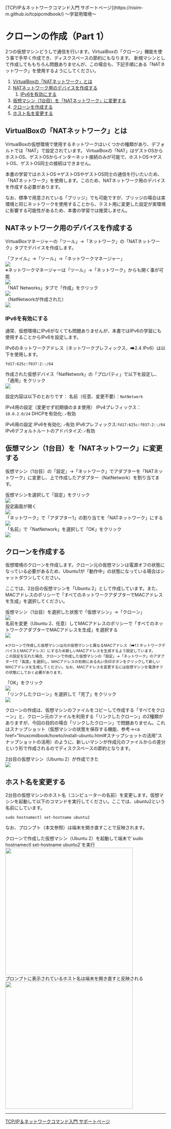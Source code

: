 <div class="imgtitle"></div><div class="imgtitle"></div>
[TCP/IP＆ネットワークコマンド入門 サポートページ](https://nisim-m.github.io/tcpipcmdbook/) ～学習用環境～

# クローンの作成（Part 1）

2つの仮想マシンどうしで通信を行います。VirtualBoxの「クローン」機能を使う事で手早く作成でき、ディスクスペースの節約にもなります。
新規マシンとして作成してももちろん問題ありませんが、この場合も、下記手順にある「NATネットワーク」を使用するようにしてください。

<!-- TOC -->
1. [VirtualBoxの「NATネットワーク」とは](#virtualboxのnatネットワークとは)
2. [NATネットワーク用のデバイスを作成する](#natネットワーク用のデバイスを作成する)
   1. [IPv6を有効にする](#ipv6を有効にする)
3. [仮想マシン（1台目）を「NATネットワーク」に変更する](#仮想マシン1台目をnatネットワークに変更する)
4. [クローンを作成する](#クローンを作成する)
5. [ホスト名を変更する](#ホスト名を変更する)

<!-- /TOC -->

## VirtualBoxの「NATネットワーク」とは

VirtualBoxの仮想環境で使用するネットワークはいくつかの種類があり、デフォルトでは「NAT」で設定されています。
VirtualBoxの「NAT」はゲストOSからホストOS、ゲストOSからインターネット接続のみが可能で、ホストOS→ゲストOS、ゲストOS同士の接続はできません。

本書の学習ではホストOS→ゲストOSやゲストOS同士の通信を行いたいため、「NATネットワーク」を使用します。このため、NATネットワーク用のデバイスを作成する必要があります。

なお、標準で用意されている「ブリッジ」でも可能ですが、ブリッジの場合は実環境と同じネットワークを使用することから、テスト用に変更した設定が実環境に影響する可能性があるため、本書の学習では推奨しません。

## NATネットワーク用のデバイスを作成する

VirtualBoxマネージャーの「ツール」→「ネットワーク」の「NATネットワーク」タブでデバイスを作成します。

<div class="imgtitle">「ファイル」→「ツール」→「ネットワークマネージャー」</div>
<a href="images/2024-04-28-00-19-12.png"><img src="images/2024-04-28-00-19-12.png"/></a>

<div class="imgtitle">※ネットワークマネージャーは「ツール」→「ネットワーク」からも開く事が可能</div>
<a href="images/2024-04-28-00-16-14.png"><img src="images/2024-04-28-00-16-14.png"/></a>

<div class="imgtitle">「NAT Networks」タブで「作成」をクリック</div>
<a href="images/2024-04-28-00-20-49.png"><img src="images/2024-04-28-00-20-49.png"/></a>

<div class="imgtitle">（NatNetworkが作成された）</div>
<a href="images/2024-04-28-00-22-00.png"><img src="images/2024-04-28-00-22-00.png"/></a>

### IPv6を有効にする

通常、仮想環境にIPv6がなくても問題ありませんが、本書ではIPv6の学習にも使用することからIPv6を設定します。

IPv6のネットワークアドレス（ネットワークプレフィックス、➡2.4 IPv6）は以下を使用します。

<code>fd17:625c:f037:2::/64</code>

<div class="imgtitle">作成された仮想デバイス「NatNetwork」の「プロパティ」で以下を設定し、「適用」をクリック</div>
<a href="images/2024-04-28-00-35-26.png"><img src="images/2024-04-28-00-35-26.png"/></a>

設定内容は以下のとおりです：
名前（任意、変更不要）：`NatNetwork`

IPv4用の設定（変更せず初期値のまま使用）
IPv4プレフィックス：`10.0.2.0/24`
DHCPを有効化: `✓`有効

IPv6用の設定
IPv6を有効化: `✓`有効
IPv6プレフィックス:`fd17:625c:f037:2::/64`
IPv6デフォルトルートのアドバタイズ: `✓`有効

## 仮想マシン（1台目）を「NATネットワーク」に変更する

仮想マシン（1台目）の「設定」→「ネットワーク」でアダプターを「NATネットワーク」に変更し、上で作成したアダプター（NatNetwork）を割り当てます。

<div class="imgtitle">仮想マシンを選択して「設定」をクリック</div>
<a href="images/2024-04-28-00-41-59.png"><img src="images/2024-04-28-00-41-59.png"/></a>

<div class="imgtitle">設定画面が開く</div>
<a href="images/2024-04-28-00-42-26.png"><img src="images/2024-04-28-00-42-26.png"/></a>

<div class="imgtitle">「ネットワーク」で「アダプター1」の割り当てを「NATネットワーク」にする</div>
<a href="images/2024-04-28-00-44-12.png"><img src="images/2024-04-28-00-44-12.png"/></a>

<div class="imgtitle">「名前」で「NatNetwork」を選択して「OK」をクリック</div>
<a href="images/2024-04-28-00-45-23.png"><img src="images/2024-04-28-00-45-23.png"/></a>

## クローンを作成する

仮想環境のクローンを作成します。クローン元の仮想マシンは電源オフの状態になっている必要があるため、Ubuntu1が「動作中」の状態になっている場合はシャットダウンしてください。

ここでは、2台目の仮想マシンを「Ubuntu 2」として作成しています。また、MACアドレスのポリシーで「すべてのネットワークアダプターでMACアドレスを生成」を選択してください。

<div class="imgtitle">仮想マシン（1台目）を選択した状態で「仮想マシン」→「クローン」</div>
<a href="images/2024-04-28-00-51-47.png"><img src="images/2024-04-28-00-51-47.png"/></a>

<div class="imgtitle">名前を変更（Ubuntu 2、任意）してMACアドレスのポリシーで「すべてのネットワークアダプターでMACアドレスを生成」を選択する</div>
<a href="images/2024-04-28-00-54-59.png"><img src="images/2024-04-28-00-54-59.png"/></a>

<small>※クローンで作成した仮想マシンは元の仮想マシンと異なるMACアドレス（➡1.1 ネットワークデバイスとMACアドレス）にするため新しいMACアドレスを生成するよう設定しています。<br />この設定を忘れた場合、クローンで作成した仮想マシンの「設定」→「ネットワーク」のアダプター1で「高度」を選択し、MACアドレスの右側にある丸い矢印ボタンをクリックして新しいMACアドレスを生成してください。なお、MACアドレスを変更するには仮想マシンを電源オフの状態にしておく必要があります。</small>

<div class="imgtitle">「OK」をクリック</div>
<a href="images/2024-04-28-01-03-04.png"><img src="images/2024-04-28-01-03-04.png"/></a>

<div class="imgtitle">「リンクしたクローン」を選択して「完了」をクリック</div>
<a href="images/2024-04-28-01-03-09.png"><img src="images/2024-04-28-01-03-09.png"/></a>

クローンの作成は、仮想マシンのファイルをコピーして作成する「すべてをクローン」と、クローン元のファイルを利用する「リンクしたクローン」の2種類がありますが、今回の目的の場合「リンクしたクローン」で問題ありません。これはスナップショット（仮想マシンの状態を保存する機能、参考→<a href="linuxcmdbook/howto/install-ubuntu.html#スナップショットの活用"スナップショットの活用</a>）のように、新しいマシンが作成元のファイルからの差分という形で作成されるのでディスクスペースの節約となります。

<div class="imgtitle">2台目の仮想マシン（Ubuntu 2）が作成できた</div>
<a href="images/2024-04-28-01-07-52.png"><img src="images/2024-04-28-01-07-52.png"/></a>

## ホスト名を変更する

2台目の仮想マシンのホスト名（コンピューターの名前）を変更します。仮想マシンを起動して以下のコマンドを実行してください。ここでは、ubuntu2という名前にしています。

<code>sudo hostnamectl set-hostname ubuntu2</code>

なお、プロンプト（本文参照）は端末を開き直すことで反映されます。

<div class="imgtitle">クローンで作成した仮想マシン（Ubuntu 2）を起動して端末で`sudo hostnamectl set-hostname ubuntu2`を実行</div>
<a href="images/2024-04-28-07-51-16.png"><img src="images/2024-04-28-07-51-16.png" width="400"/></a>

<div class="imgtitle">プロンプトに表示されているホスト名は端末を開き直すと反映される</div>
<a href="images/2024-04-28-07-54-25.png"><img src="images/2024-04-28-07-54-25.png" width="400"/></a>

----
[TCP/IP＆ネットワークコマンド入門 サポートページ](https://nisim-m.github.io/tcpipcmdbook/)
